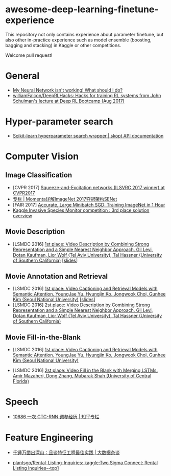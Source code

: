 # awesome-deep-learning-finetune-experience

This repository not only contains experience about parameter finetune, but also other in-practice experience such as model ensemble (boosting, bagging and stacking) in Kaggle or other competitions.

Welcome pull request! 

# General

- [My Neural Network isn't working! What should I do?](http://theorangeduck.com/page/neural-network-not-working)  
- [williamFalcon/DeepRLHacks: Hacks for training RL systems from John Schulman's lecture at Deep RL Bootcamp (Aug 2017)](https://github.com//williamFalcon/DeepRLHacks)


# Hyper-parameter search

- [Scikit-learn hyperparameter search wrapper | skopt API documentation](https://scikit-optimize.github.io/notebooks/sklearn-gridsearchcv-replacement.html)


# Computer Vision

## Image Classification

- [CVPR 2017] [Squeeze-and-Excitation networks (ILSVRC 2017 winner) at CVPR2017](http://image-net.org/challenges/talks_2017/SENet.pdf)  
- [专栏 | Momenta详解ImageNet 2017夺冠架构SENet](https://mp.weixin.qq.com/s?__biz=MzA3MzI4MjgzMw==&mid=2650729486&idx=3&sn=5b2b6f0e7443ecf0971d4743d5480bb6)
- [FAIR 2017] [Accurate, Large Minibatch SGD: Training ImageNet in 1 Hour](https://research.fb.com/wp-content/uploads/2017/06/imagenet1kin1h3.pdf)
- [Kaggle Invasive Species Monitor competition : 3rd place solution overview](https://medium.com/@alexandrecadrin/kaggle-invasive-species-monitor-competition-3rd-place-solution-overview-1ee42f4d7e29)



## Movie Description

- [LSMDC 2016] [1st place: Video Description by Combining Strong Representation and a Simple Nearest Neighbor Approach. Gil Levi, Dotan Kaufman, Lior Wolf (Tel Aviv University), Tal Hassner (University of Southern California)](https://arxiv.org/pdf/1612.06950v1.pdf) [[slides](https://drive.google.com/open?id=0B9nOObAFqKC9Sk0wbk1kX0l4N3M)]

## Movie Annotation and Retrieval

- [LSMDC 2016] [1st place: Video Captioning and Retrieval Models with Semantic Attention. YoungJae Yu, Hyungjin Ko, Jongwook Choi, Gunhee Kim (Seoul National University)](https://arxiv.org/pdf/1610.02947v1.pdf) [[slides](https://drive.google.com/open?id=0B9nOObAFqKC9aHl2VWJVNFp1bFk)]  
- [LSMDC 2016] [2st place: Video Description by Combining Strong Representation and a Simple Nearest Neighbor Approach. Gil Levi, Dotan Kaufman, Lior Wolf (Tel Aviv University), Tal Hassner (University of Southern California)](https://arxiv.org/pdf/1612.06950v1.pdf)

## Movie Fill-in-the-Blank

- [LSMDC 2016] [1st place: Video Captioning and Retrieval Models with Semantic Attention. YoungJae Yu, Hyungjin Ko, Jongwook Choi, Gunhee Kim (Seoul National University)](https://arxiv.org/pdf/1610.02947v1.pdf)

- [LSMDC 2016] [2st place: Video Fill in the Blank with Merging LSTMs. Amir Mazaheri, Dong Zhang, Mubarak Shah (University of Central Florida)](https://arxiv.org/pdf/1610.04062.pdf)

# Speech

- [10686 一次 CTC-RNN 调参经历 | 知乎专栏](https://zhuanlan.zhihu.com/p/28133530)

# Feature Engineering

- [千锤万凿出深山：且谈特征工程最佳实践 | 大数据杂谈](https://mp.weixin.qq.com/s?src=3&timestamp=1502068235&ver=1&signature=OHXa87n8bBbb6zk0JheVJRkbR7db*44d4QkpzzLtveYIwPNglu4AyjaHpE7OMfLxmgOnV-ZxQjswZO3vNnX2LsE4QvAPBI72p7y51wkhM0Wqq-y1pczgAuiqF7CQRTLlAUG7qKtJXPMre7RwHUumTGp0sa*uH9AbVxiq6iQL3mQ=)

- [plantsgo/Rental-Listing-Inquiries: kaggle:Two Sigma Connect: Rental Listing Inquiries--top1](https://github.com/plantsgo/Rental-Listing-Inquiries)



